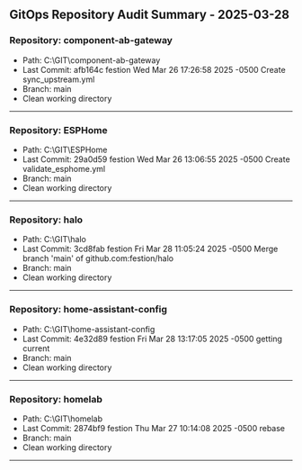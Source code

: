 ﻿## GitOps Repository Audit Summary - 2025-03-28

### Repository: component-ab-gateway
- Path: C:\GIT\component-ab-gateway
- Last Commit: afb164c festion Wed Mar 26 17:26:58 2025 -0500 Create sync_upstream.yml
- Branch: main
- Clean working directory

---

### Repository: ESPHome
- Path: C:\GIT\ESPHome
- Last Commit: 29a0d59 festion Wed Mar 26 13:06:55 2025 -0500 Create validate_esphome.yml
- Branch: main
- Clean working directory

---

### Repository: halo
- Path: C:\GIT\halo
- Last Commit: 3cd8fab festion Fri Mar 28 11:05:24 2025 -0500 Merge branch 'main' of github.com:festion/halo
- Branch: main
- Clean working directory

---

### Repository: home-assistant-config
- Path: C:\GIT\home-assistant-config
- Last Commit: 4e32d89 festion Fri Mar 28 13:17:05 2025 -0500 getting current
- Branch: main
- Clean working directory

---

### Repository: homelab
- Path: C:\GIT\homelab
- Last Commit: 2874bf9 festion Thu Mar 27 10:14:08 2025 -0500 rebase
- Branch: main
- Clean working directory

---
